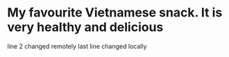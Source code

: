 # My favourite Vietnamese snack. It is very healthy and delicious
line 2 changed remotely
last line changed locally


